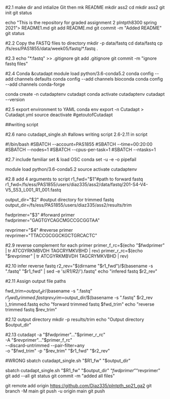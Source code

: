 #2.1 make dir and intialize Git then mk README
mkdir ass2
cd mkdir ass2
git init
git status

echo "This is the repository for graded assignment 2 plntpth8300 spring 2021"> README1.md
git add README.md
git commit -m "Added README"
git status

#2.2 Copy the FASTQ files to directory
mkdir -p data/fastq 
cd data/fastq
cp  /fs/ess/PAS1855/data/week05/fastq/*.fastq .

#2.3
echo "*.fastq" >> .gitignore
git add .gitignore
git commit -m "ignore fastq files"

#2.4 Conda &cutadapt
module load python/3.6-conda5.2
conda config --add channels defaults
conda config --add channels bioconda
conda config --add channels conda-forge

conda create -n cutadaptenv cutadapt
conda activate cutadaptenv
cutadapt --version

#2.5 export environment to YAML
conda env export -n Cutadapt > Cutadapt.yml
source deactivate #getoutofCutadapt

##writing script

#2.6
nano cutadapt_single.sh #allows writing script 2.6-2.11 in script

#!/bin/bash
#SBATCH --account=PAS1855
#SBATCH --time=00:20:00
#SBATCH --nodes=1
#SBATCH --cpus-per-task=1
#SBATCH --ntasks=1

#2.7 include familiar set & load OSC conda
set -u -e -o pipefail

module load python/3.6-conda5.2
source activate cutadaptenv

#2.8 add 4 arguments to script
r1_fwd="$1"#path to forward fastq
r1_fwd=/fs/ess/PAS1855/users/diaz335/ass2/data/fastq/201-S4-V4-V5_S53_L001_R1_001.fastq

output_dir="$2" #output directory for trimmed fastq
output_dir=/fs/ess/PAS1855/users/diaz335/ass2/results/trim

fwdprimer="$3" #forward primer
fwdprimer="GAGTGYCAGCMGCCGCGGTAA"

revprimer="$4" #reverse primer
revprimer="TTACCGCGGCKGCTGRCACTC"

#2.9 reverse complement for each primer
primer_f_rc=$(echo "$fwdprimer" | tr ATCGYRKMBVDH TAGCRYMKVBHD | rev)
primer_r_rc=$(echo "$revprimer" | tr ATCGYRKMBVDH TAGCRYMKVBHD | rev)

#2.10 infer reverse fastq
r2_rev="$(dirname "$r1_fwd")/$(basename -s ".fastq" "$r1_fwd" | sed -e 's/_R1_/_R2_/').fastq"
echo "infered fastq $r2_rev"


#2.11 Assign output file paths

fwd_trim=$output_dir/$(basename -s ".fastq" $r1_fwd)_trimmed.fastq
rev_trim=$output_dir/$(basename -s ".fastq" $r2_rev )_trimmed.fastq
echo "forward trimmed fastq $fwd_trim"
echo "reverse trimmed fastq $rev_trim"




#2.12 output directory
mkdir -p results/trim
echo "Output directory $output_dir"

#2.13
cutadapt -a "$fwdprimer"..."$primer_r_rc" \
    -A "$revprimer"..."$primer_f_rc" \
    --discard-untrimmed --pair-filter=any \
    -o "$fwd_trim" -p "$rev_trim" "$r1_fwd" "$r2_rev"

#WRONG  sbatch cutadapt_single.sh "$R1_fw" "$output_dir"

sbatch cutadapt_single.sh "$R1_fw" "$output_dir" “$fwdprimer” “$revprimer”
git add --all
git status
git commit -m "added all files"

git remote add origin https://github.com/Diaz335/plntpth_sp21_ga2
git branch -M main
git push -u origin main
git push 